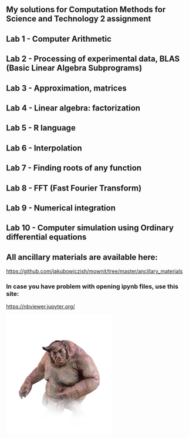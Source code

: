 ## My solutions for Computation Methods for Science and Technology 2 assignment

## Lab 1 - Computer Arithmetic

## Lab 2 - Processing of experimental data, BLAS (Basic Linear Algebra Subprograms)

## Lab 3 - Approximation, matrices

## Lab 4 - Linear algebra: factorization

## Lab 5 - R language

## Lab 6 - Interpolation

## Lab 7 - Finding roots of any function

## Lab 8 - FFT (Fast Fourier Transform)

## Lab 9 - Numerical integration

## Lab 10 - Computer simulation using Ordinary differential equations


## All ancillary materials are available here:
https://github.com/jakubowiczish/mownit/tree/master/ancillary_materials

### In case you have problem with opening ipynb files, use this site:

https://nbviewer.jupyter.org/

![alt text](https://raw.githubusercontent.com/jakubowiczish/mownit/master/bubu.png)
